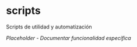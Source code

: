# scripts

Scripts de utilidad y automatización

*Placeholder - Documentar funcionalidad específica*
